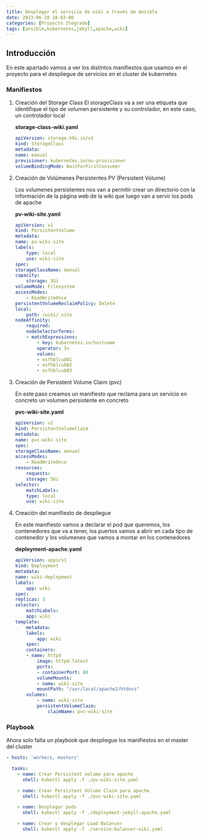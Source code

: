 ```yaml
---
title: Desplegar el servicio de wiki a través de Ansible
date: 2023-06-20 18-03-00
categories: [Proyecto Itegrado]
tags: [ansible,kubernetes,jekyll,apache,wiki]
---
```


## Introducción

En este apartado vamos a ver los distintos manifiestos que usamos en el proyecto para el despliegue de servicios en el cluster de kubernetes

### Manifiestos

1. Creación del Storage Class
    El storageClass va a ser una etiqueta que identifique el tipo de volumen persistente y su controlador, en este caso, un controlador local

    **storage-class-wiki.yaml**

    ```yaml
    apiVersion: storage.k8s.io/v1
    kind: StorageClass
    metadata:
    name: manual
    provisioner: kubernetes.io/no-provisioner
    volumeBindingMode: WaitForFirstConsumer
    ```

2. Creación de Volúmenes Persistentes PV (Persistent Volume)

    Los volumenes persistentes nos van a permitir crear un directorio con la información de la página web de la wiki que luego van a servir los pods de apache

    **pv-wiki-site.yaml**

    ```yaml
    apiVersion: v1
    kind: PersistentVolume
    metadata:
    name: pv-wiki-site
    labels:
        type: local
        use: wiki-site
    spec:
    storageClassName: manual
    capacity:
        storage: 5Gi
    volumeMode: Filesystem
    accessModes:
        - ReadWriteOnce
    persistentVolumeReclaimPolicy: Delete
    local:
        path: /wiki/_site
    nodeAffinity:
        required:
        nodeSelectorTerms:
        - matchExpressions:
            - key: kubernetes.io/hostname
            operator: In
            values:
            - esfhblcub01
            - esfhblcub02
            - esfhblcub03
    ```

3. Creación de Persistent Volume Claim (pvc)

    En este paso creamos un manifiesto que reclama para un servicio en concreto un volumen persistente en concreto

    **pvc-wiki-site.yaml**

    ```yaml
    apiVersion: v1
    kind: PersistentVolumeClaim
    metadata:
    name: pvc-wiki-site
    spec:
    storageClassName: manual
    accessModes:
        - ReadWriteOnce
    resources:
        requests:
        storage: 5Gi
    selector: 
        matchLabels: 
        type: local
        use: wiki-site
    ```

4. Creación del manifiesto de despliegue

    En este manifiesto vamos a declarar el pod que queremos, los contenedores que va a tener, los puertos vamos a abrir en cada tipo de contenedor y los volumenes que vamos a montar en los contenedores

    **deployment-apache.yaml**

    ```yaml
    apiVersion: apps/v1
    kind: Deployment
    metadata:
    name: wiki-deployment
    labels:
        app: wiki
    spec:
    replicas: 3
    selector:
        matchLabels:
        app: wiki
    template:
        metadata:
        labels:
            app: wiki
        spec:
        containers:
        - name: httpd
            image: httpd:latest
            ports:
            - containerPort: 80
            volumeMounts:
            - name: wiki-site
            mountPath: "/usr/local/apache2/htdocs"
        volumes:
            - name: wiki-site
            persistentVolumeClaim:
                claimName: pvc-wiki-site
    ```

### Playbook

Ahora solo falta un playbook que despliegue los manifiestos en el master del cluster

```yaml
- hosts: 'workers, masters'

  tasks:
    - name: Crear Persistent volume para apache
      shell: kubectl apply -f ./pv-wiki-site.yaml

    - name: Crear Persistent Volume Claim para apache
      shell: kubectl apply -f ./pvc-wiki-site.yaml

    - name: Desplegar pods
      shell: kubectl apply -f ./deployment-jekyll-apache.yaml

    - name: Crear y desplegar Load Balancer
      shell: kubectl apply -f ./service-balancer-wiki.yaml

```
